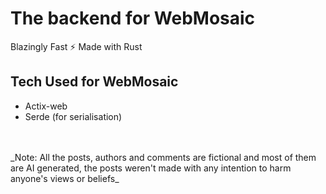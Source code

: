 # The backend for WebMosaic
Blazingly Fast ⚡ Made with Rust

## Tech Used for WebMosaic

- Actix-web
- Serde (for serialisation)
<br>
<br>
_Note: All the posts, authors and comments are fictional and most of them are AI generated, the posts weren't made with any intention to harm anyone's views or beliefs_

